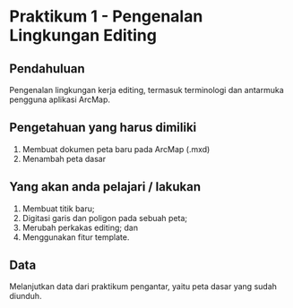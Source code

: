 # Praktikum 1 - Pengenalan Lingkungan Editing

## Pendahuluan

Pengenalan lingkungan kerja editing, termasuk terminologi dan antarmuka pengguna aplikasi ArcMap.

## Pengetahuan yang harus dimiliki

1. Membuat dokumen peta baru pada ArcMap \(.mxd\)
2. Menambah peta dasar

## Yang akan anda pelajari / lakukan

1. Membuat titik baru;
2. Digitasi garis dan poligon pada sebuah peta;
3. Merubah perkakas editing; dan 
4. Menggunakan fitur template.

## Data

Melanjutkan data dari praktikum pengantar, yaitu peta dasar yang sudah diunduh.

